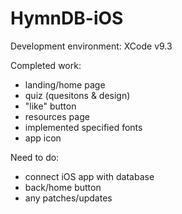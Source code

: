 # HymnDB-iOS

Development environment: XCode v9.3

Completed work:
- landing/home page
- quiz (quesitons & design)
- "like"  button
- resources page
- implemented specified fonts
- app icon

Need to do:
- connect iOS app with database
- back/home button
- any patches/updates
